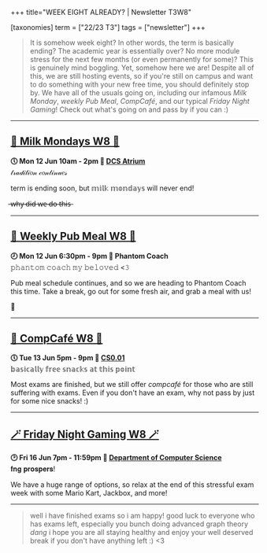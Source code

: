+++
title="WEEK EIGHT ALREADY? | Newsletter T3W8"

[taxonomies]
term = ["22/23 T3"]
tags = ["newsletter"]
+++
> It is somehow week eight? In other words, the term is basically ending? The academic year is essentially over? No more module stress for the next few months (or even permanently for some)?
>This is genuinely mind boggling. Yet, somehow here we are! Despite all of this, we are still hosting events, so if you're still on campus and want to do something with your new free time, you should definitely stop by.
>  We have all of the usuals going on, including our infamous *Milk Monday*, *weekly Pub Meal*, *CompCafé*, and our typical *Friday Night Gaming*!
> Check out what's going on and pass by if you can :)
***

## **[🥛 Milk Mondays W8 🥛](https://uwcs.co.uk/events/mm-22t3w8/)**
**🕔 Mon 12 Jun 10am - 2pm  📍 [DCS Atrium](https://campus.warwick.ac.uk/?cmsid=14)**  
𝓉𝓇𝒶𝒹𝒾𝓉𝒾𝑜𝓃 𝒸𝑜𝓃𝓉𝒾𝓃𝓊𝑒𝓈

term is ending soon, but 𝕞𝕚𝕝𝕜 𝕞𝕠𝕟𝕕𝕒𝕪𝕤 will never end!

 ̶w̶h̶y̶ ̶d̶i̶d̶ ̶w̶e̶ ̶d̶o̶ ̶t̶h̶i̶s̶
***

## **[🍕 Weekly Pub Meal W8 🍕](https://uwcs.co.uk/events/pub-meal-22t3w8)**
**🕗 Mon 12 Jun 6:30pm - 9pm  📍 Phantom Coach**  
𝚙𝚑𝚊𝚗𝚝𝚘𝚖 𝚌𝚘𝚊𝚌𝚑 𝚖𝚢 𝚋𝚎𝚕𝚘𝚟𝚎𝚍 <𝟹

Pub meal schedule continues, and so we are heading to Phantom Coach this time. Take a break, go out for some fresh air, and grab a meal with us!

👻
***

## **[🍰 CompCafé W8 🍰](https://uwcs.co.uk/events/compcafe-22t3w8/)**
**🕔 Tue 13 Jun 5pm - 9pm  📍 [CS0.01](https://campus.warwick.ac.uk/?cmsid=1557)**  
𝕓𝕒𝕤𝕚𝕔𝕒𝕝𝕝𝕪 𝕗𝕣𝕖𝕖 𝕤𝕟𝕒𝕔𝕜𝕤 𝕒𝕥 𝕥𝕙𝕚𝕤 𝕡𝕠𝕚𝕟𝕥

Most exams are finished, but we still offer *compcafé* for those who are still suffering with exams. Even if you don't have an exam, why not pass by just for some nice snacks! :)
***

## **[🪄 Friday Night Gaming W8 🪄](https://uwcs.co.uk/events/fng-22t3w8/)**
**🕑 Fri 16 Jun 7pm - 11:59pm  📍 [Department of Computer Science](https://campus.warwick.ac.uk/?cmsid=14)**  
𝐟𝐧𝐠 𝐩𝐫𝐨𝐬𝐩𝐞𝐫𝐬!

We have a huge range of options, so relax at the end of this stressful exam week with some Mario Kart, Jackbox, and more!
***

> well i have finished exams so i am happy!
> good luck to everyone who has exams left, especially you bunch doing advanced graph theory *dang*
> i hope you are all staying healthy and enjoy your well deserved break if you don't have anything left :) <3